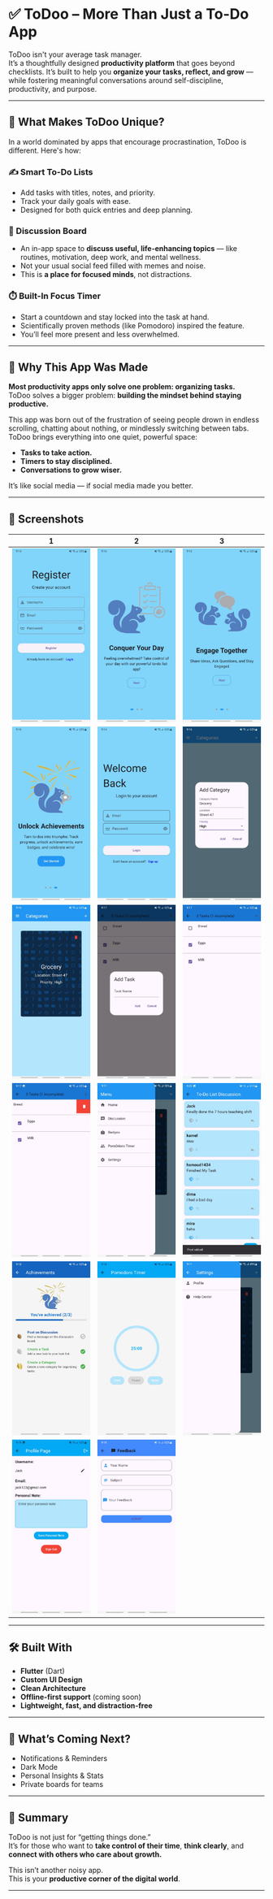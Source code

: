 # ✅ ToDoo – More Than Just a To-Do App

ToDoo isn't your average task manager.  
It’s a thoughtfully designed **productivity platform** that goes beyond checklists. It’s built to help you **organize your tasks, reflect, and grow** — while fostering meaningful conversations around self-discipline, productivity, and purpose.

---

## 🧠 What Makes ToDoo Unique?

In a world dominated by apps that encourage procrastination, ToDoo is different. Here's how:

### ✍️ Smart To-Do Lists  
- Add tasks with titles, notes, and priority.
- Track your daily goals with ease.
- Designed for both quick entries and deep planning.

### 💬 Discussion Board  
- An in-app space to **discuss useful, life-enhancing topics** — like routines, motivation, deep work, and mental wellness.
- Not your usual social feed filled with memes and noise.
- This is **a place for focused minds**, not distractions.

### ⏱️ Built-In Focus Timer  
- Start a countdown and stay locked into the task at hand.
- Scientifically proven methods (like Pomodoro) inspired the feature.
- You’ll feel more present and less overwhelmed.

---

## 🎯 Why This App Was Made

**Most productivity apps only solve one problem: organizing tasks.**  
ToDoo solves a bigger problem: **building the mindset behind staying productive.**

This app was born out of the frustration of seeing people drown in endless scrolling, chatting about nothing, or mindlessly switching between tabs. ToDoo brings everything into one quiet, powerful space:

- **Tasks to take action.**  
- **Timers to stay disciplined.**  
- **Conversations to grow wiser.**

It’s like social media — if social media made you better.

---

## 📸 Screenshots

| 1 | 2 | 3 |
|---|---|---|
| ![Screenshot](screenshots/1.jpg) | ![Screenshot](screenshots/2.jpg) | ![Screenshot](screenshots/3.jpg) |
| ![Screenshot](screenshots/4.jpg) | ![Screenshot](screenshots/5.jpg) | ![Screenshot](screenshots/6.jpg) |
| ![Screenshot](screenshots/7.jpg) | ![Screenshot](screenshots/7.5.jpg) | ![Screenshot](screenshots/8.jpg) |
| ![Screenshot](screenshots/9.jpg) | ![Screenshot](screenshots/10.jpg) | ![Screenshot](screenshots/11.jpg) |
| ![Screenshot](screenshots/12.jpg) | ![Screenshot](screenshots/13.jpg) | ![Screenshot](screenshots/14.jpg) |
| ![Screenshot](screenshots/15.jpg) | ![Screenshot](screenshots/16.jpg) | |



---

## 🛠 Built With

- **Flutter** (Dart)
- **Custom UI Design**
- **Clean Architecture**
- **Offline-first support** (coming soon)
- **Lightweight, fast, and distraction-free**

---

## 🚀 What’s Coming Next?

- Notifications & Reminders  
- Dark Mode  
- Personal Insights & Stats  
- Private boards for teams  

---

## 🧾 Summary

ToDoo is not just for “getting things done.”  
It’s for those who want to **take control of their time**, **think clearly**, and **connect with others who care about growth.**

This isn’t another noisy app.  
This is your **productive corner of the digital world**.

---

